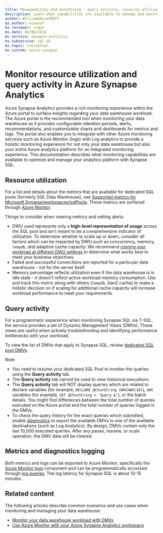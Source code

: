 ```yaml
---
title: Manageability and monitoring - query activity, resource utilization
description: Learn what capabilities are available to manage and monitor Azure Synapse Analytics. Use the Azure portal and Dynamic Management Views (DMVs) to understand query activity and resource utilization of your data warehouse.
author: WilliamDAssafMSFT
ms.author: wiassaf
ms.reviewer: sngun
ms.date: 04/08/2024
ms.service: synapse-analytics
ms.subservice: sql-dw
ms.topic: conceptual
ms.custom: azure-synapse
---
```


# Monitor resource utilization and query activity in Azure Synapse Analytics

Azure Synapse Analytics provides a rich monitoring experience within the Azure portal to surface insights regarding your data warehouse workload. The Azure portal is the recommended tool when monitoring your data warehouse as it provides configurable retention periods, alerts, recommendations, and customizable charts and dashboards for metrics and logs. The portal also enables you to integrate with other Azure monitoring services such as Azure Monitor (logs) with Log analytics to provide a holistic monitoring experience for not only your data warehouse but also your entire Azure analytics platform for an integrated monitoring experience. This documentation describes what monitoring capabilities are available to optimize and manage your analytics platform with Synapse SQL.

## Resource utilization

For a list and details about the metrics that are available for dedicated SQL pools (formerly SQL Data Warehouse), see [Supported metrics for Microsoft.Synapse/workspaces/sqlPools](../monitor-synapse-analytics-reference.md). These metrics are surfaced through [Azure Monitor](/azure/azure-monitor/data-platform?bc=%2fazure%2fsynapse-analytics%2fsql-data-warehouse%2fbreadcrumb%2ftoc.json&toc=%2fazure%2fsynapse-analytics%2fsql-data-warehouse%2ftoc.json#metrics).

Things to consider when viewing metrics and setting alerts:

- DWU used represents only a **high-level representation of usage** across the SQL pool and isn't meant to be a comprehensive indicator of utilization. To determine whether to scale up or down, consider all factors which can be impacted by DWU such as concurrency, memory, `tempdb`, and adaptive cache capacity. We recommend [running your workload at different DWU settings](sql-data-warehouse-manage-compute-overview.md#finding-the-right-size-of-data-warehouse-units) to determine what works best to meet your business objectives.
- Failed and successful connections are reported for a particular data warehouse - not for the server itself.
- Memory percentage reflects utilization even if the data warehouse is in idle state - it doesn't reflect active workload memory consumption. Use and track this metric along with others (`tempdb`, Gen2 cache) to make a holistic decision on if scaling for additional cache capacity will increase workload performance to meet your requirements.

## Query activity

For a programmatic experience when monitoring Synapse SQL via T-SQL, the service provides a set of Dynamic Management Views (DMVs). These views are useful when actively troubleshooting and identifying performance bottlenecks with your workload.

To view the list of DMVs that apply to Synapse SQL, review [dedicated SQL pool DMVs](../sql/reference-tsql-system-views.md#dedicated-sql-pool-dynamic-management-views-dmvs).

> [!NOTE]
> - You need to resume your dedicated SQL Pool to monitor the queries using the **Query activity** tab.
> - The **Query activity** tab cannot be used to view historical executions.
> - The **Query activity** tab will NOT display queries which are related to declare variables (for example, `DECLARE @ChvnString VARCHAR(10)`), set variables (for example, `SET @ChvnString = 'Query A'`), or the batch details. You might find differences between the total number of queries executed on the Azure portal and the total number of queries logged in the DMVs.  
> - To check the query history for the exact queries which submitted, enable [diagnostics](sql-data-warehouse-monitor-workload-portal.md) to export the available DMVs to one of the available destinations (such as Log Analytics). By design, DMVs contain only the last 10,000 executed queries. After any pause, resume, or scale operation, the DMV data will be cleared.

## Metrics and diagnostics logging

Both metrics and logs can be exported to Azure Monitor, specifically the [Azure Monitor logs](/azure/azure-monitor/logs/log-query-overview?toc=/azure/synapse-analytics/sql-data-warehouse/toc.json&bc=/azure/synapse-analytics/sql-data-warehouse/breadcrumb/toc.json) component and can be programmatically accessed through [log queries](../../azure-monitor/logs/log-analytics-tutorial.md?bc=%2fazure%2fsynapse-analytics%2fsql-data-warehouse%2fbreadcrumb%2ftoc.json&toc=%2fazure%2fsynapse-analytics%2fsql-data-warehouse%2ftoc.json). The log latency for Synapse SQL is about 10-15 minutes.

## Related content

The following articles describe common scenarios and use cases when monitoring and managing your data warehouse:

- [Monitor your data warehouse workload with DMVs](sql-data-warehouse-manage-monitor.md)
- [Use Azure Monitor with your Azure Synapse Analytics workspace](../monitor-synapse-analytics.md)
